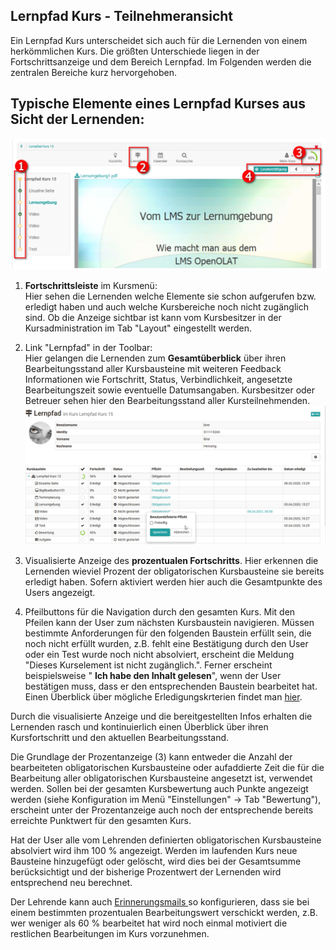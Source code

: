 ## Lernpfad Kurs - Teilnehmeransicht

Ein Lernpfad Kurs unterscheidet sich auch für die Lernenden von einem
herkömmlichen Kurs. Die größten Unterschiede liegen in der Fortschrittsanzeige
und dem Bereich Lernpfad. Im Folgenden werden die zentralen
Bereiche kurz hervorgehoben.

## Typische Elemente eines Lernpfad Kurses aus Sicht der Lernenden:

![](assets/Lernpfad_Kurs_Elemente.png)

  1.  **Fortschrittsleiste** im Kursmenü:   
Hier sehen die Lernenden welche Elemente sie schon aufgerufen bzw. erledigt
haben und auch welche Kursbereiche noch nicht zugänglich sind. Ob die Anzeige sichtbar ist kann vom Kursbesitzer in der Kursadministration im Tab "Layout" eingestellt werden. 

  2. Link "Lernpfad" in der Toolbar:   
Hier gelangen die Lernenden zum **Gesamtüberblick** über ihren
Bearbeitungsstand aller Kursbausteine mit weiteren Feedback Informationen wie
Fortschritt, Status, Verbindlichkeit, angesetzte Bearbeitungszeit sowie
eventuelle Datumsangaben. Kursbesitzer oder Betreuer sehen hier den
Bearbeitungsstand aller Kursteilnehmenden.  
![](assets/Lernpfad_uebersicht.png)

  3. Visualisierte Anzeige des **prozentualen Fortschritts**. Hier erkennen die Lernenden wieviel Prozent der obligatorischen Kursbausteine sie bereits erledigt haben. Sofern aktiviert werden hier auch die Gesamtpunkte des Users angezeigt.
  4. Pfeilbuttons für die Navigation durch den gesamten Kurs. Mit den Pfeilen kann der User zum nächsten Kursbaustein navigieren. Müssen bestimmte Anforderungen für den folgenden Baustein erfüllt sein, die noch nicht erfüllt wurden, z.B. fehlt eine Bestätigung durch den User oder ein Test wurde noch nicht absolviert, erscheint die Meldung "Dieses Kurselement ist nicht zugänglich.". Ferner erscheint beispielsweise " **Ich habe den Inhalt gelesen**", wenn der User bestätigen muss, dass er den entsprechenden Baustein bearbeitet hat. Einen Überblick über mögliche Erledigungskrterien findet man [hier](../learningresources/Learning_path_course_Course_editor.de.md).

Durch die visualisierte Anzeige und die bereitgestellten Infos erhalten die
Lernenden rasch und kontinuierlich einen Überblick über ihren Kursfortschritt
und den aktuellen Bearbeitungsstand.

Die Grundlage der Prozentanzeige (3) kann entweder die Anzahl der bearbeiteten obligatorischen Kursbausteine oder aufaddierte Zeit die für die Bearbeitung aller obligatorischen Kursbausteine angesetzt ist, verwendet werden. Sollen bei der gesamten Kursbewertung auch Punkte
angezeigt werden (siehe Konfiguration im Menü "Einstellungen" → Tab
"Bewertung"), erscheint unter der Prozentanzeige auch noch der entsprechende
bereits erreichte Punktwert für den gesamten Kurs.

Hat der User alle vom Lehrenden definierten obligatorischen Kursbausteine absolviert wird ihm
100 % angezeigt. Werden im laufenden Kurs neue Bausteine hinzugefügt oder
gelöscht, wird dies bei der Gesamtsumme berücksichtigt und der bisherige
Prozentwert der Lernenden wird entsprechend neu berechnet.

Der Lehrende kann auch [Erinnerungsmails ](../learningresources/Course_Reminders.de.md)so konfigurieren,
dass sie bei einem bestimmten prozentualen Bearbeitungswert verschickt werden,
z.B. wer weniger als 60 % bearbeitet hat wird noch einmal motiviert die
restlichen Bearbeitungen im Kurs vorzunehmen.


